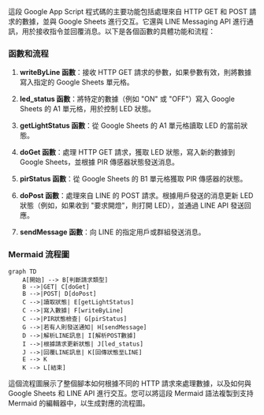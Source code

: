 這段 Google App Script 程式碼的主要功能包括處理來自 HTTP GET 和 POST 請求的數據，並與 Google Sheets 進行交互。它還與 LINE Messaging API 進行通訊，用於接收指令並回覆消息。以下是各個函數的具體功能和流程：

### 函數和流程

1. **writeByLine 函數**：接收 HTTP GET 請求的參數，如果參數有效，則將數據寫入指定的 Google Sheets 單元格。

2. **led_status 函數**：將特定的數據（例如 "ON" 或 "OFF"）寫入 Google Sheets 的 A1 單元格，用於控制 LED 狀態。

3. **getLightStatus 函數**：從 Google Sheets 的 A1 單元格讀取 LED 的當前狀態。

4. **doGet 函數**：處理 HTTP GET 請求，獲取 LED 狀態，寫入新的數據到 Google Sheets，並根據 PIR 傳感器狀態發送消息。

5. **pirStatus 函數**：從 Google Sheets 的 B1 單元格獲取 PIR 傳感器的狀態。

6. **doPost 函數**：處理來自 LINE 的 POST 請求。根據用戶發送的消息更新 LED 狀態（例如，如果收到 "要求開燈"，則打開 LED），並通過 LINE API 發送回應。

7. **sendMessage 函數**：向 LINE 的指定用戶或群組發送消息。

### Mermaid 流程圖

```mermaid
graph TD
    A[開始] --> B[判斷請求類型]
    B -->|GET| C[doGet]
    B -->|POST| D[doPost]
    C -->|讀取狀態| E[getLightStatus]
    C -->|寫入數據| F[writeByLine]
    C -->|PIR狀態檢查| G[pirStatus]
    G -->|若有人則發送通知| H[sendMessage]
    D -->|解析LINE訊息| I[解析POST數據]
    I -->|根據請求更新狀態| J[led_status]
    J -->|回覆LINE訊息| K[回傳狀態至LINE]
    E --> K
    K --> L[結束]
```

這個流程圖展示了整個腳本如何根據不同的 HTTP 請求來處理數據，以及如何與 Google Sheets 和 LINE API 進行交互。您可以將這段 Mermaid 語法複製到支持 Mermaid 的編輯器中，以生成對應的流程圖。